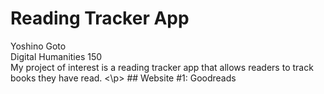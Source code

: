 # Reading Tracker App
<p>Yoshino Goto
<br>Digital Humanities 150
<br>My project of interest is a reading tracker app that allows readers to track books they have read.
<\p>
## Website #1: Goodreads

### 
